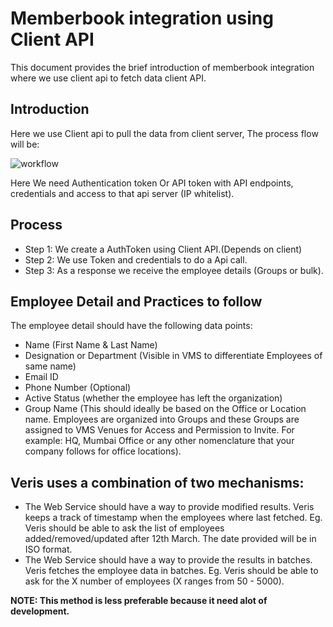 # Memberbook integration using Client API

This document provides the brief introduction of memberbook integration where we use client api to fetch data client API.

## Introduction 

Here we use Client api to pull the data from client server, The process flow will be:

![workflow](/img/workflowclientapi.drawio.png)

Here We need Authentication token Or API token with API endpoints, credentials and access to that api server (IP whitelist).

## Process 

- Step 1: We create a AuthToken using Client API.(Depends on client)
- Step 2: We use Token and credentials to do a Api call.
- Step 3: As a response we receive the employee details (Groups or bulk).

## Employee Detail and Practices to follow

The employee detail should have the following data points:
- Name (First Name & Last Name)
- Designation or Department (Visible in VMS to differentiate Employees of same name)
- Email ID
- Phone Number (Optional)
- Active Status (whether the employee has left the organization)
- Group Name (This should ideally be based on the Office or Location name. Employees
are organized into Groups and these Groups are assigned to VMS Venues for Access
and Permission to Invite. For example: HQ, Mumbai Office or any other nomenclature that
your company follows for office locations).

##  Veris uses a combination of two mechanisms:

- The Web Service should have a way to provide modified results. Veris keeps a track of
timestamp when the employees where last fetched. Eg. Veris should be able to ask the
list of employees added/removed/updated after 12th March. The date provided will be in
ISO format.
- The Web Service should have a way to provide the results in batches. Veris fetches the
employee data in batches. Eg. Veris should be able to ask for the X number of employees
(X ranges from 50 - 5000).

**NOTE: This method is less preferable because it need alot of development.**